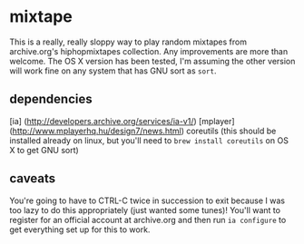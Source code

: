 # mixtape

This is a really, really sloppy way to play random mixtapes from archive.org's hiphopmixtapes collection. Any improvements are more than welcome. The OS X version has been tested, I'm assuming the other version will work fine on any system that has GNU sort as `sort`.


## dependencies

[ia] (http://developers.archive.org/services/ia-v1/)
[mplayer] (http://www.mplayerhq.hu/design7/news.html)
coreutils (this should be installed already on linux, but you'll need to `brew install coreutils` on OS X to get GNU sort)

## caveats

You're going to have to CTRL-C twice in succession to exit because I was too lazy to do this appropriately (just wanted some tunes)!
You'll want to register for an official account at archive.org and then run `ia configure` to get everything set up for this to work.
